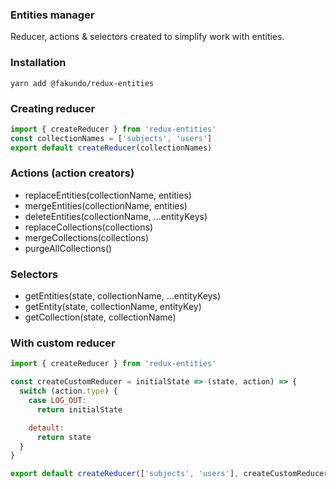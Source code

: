 ### Entities manager

Reducer, actions & selectors created to simplify work with entities.

### Installation
```
yarn add @fakundo/redux-entities
```

### Creating reducer

```javascript
import { createReducer } from 'redux-entities'
const collectionNames = ['subjects', 'users']
export default createReducer(collectionNames)
```

### Actions (action creators)

- replaceEntities(collectionName, entities)
- mergeEntities(collectionName, entities)
- deleteEntities(collectionName, ...entityKeys)
- replaceCollections(collections)
- mergeCollections(collections)
- purgeAllCollections()

### Selectors

- getEntities(state, collectionName, ...entityKeys)
- getEntity(state, collectionName, entityKey)
- getCollection(state, collectionName)

### With custom reducer

```javascript
import { createReducer } from 'redux-entities'

const createCustomReducer = initialState => (state, action) => {
  switch (action.type) {
    case LOG_OUT:
      return initialState

    detault:
      return state
  }
}

export default createReducer(['subjects', 'users'], createCustomReducer)
```
